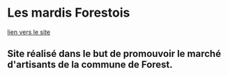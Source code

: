 # Les mardis Forestois

[lien vers le site](https://laureenb.github.io/One_page_marche/)


## Site réalisé dans le but de promouvoir le marché d'artisants de la commune de Forest.
